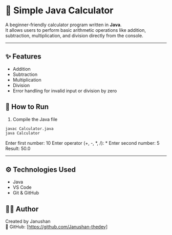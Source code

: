 # 🧮 Simple Java Calculator
A beginner-friendly calculator program written in **Java**.  
It allows users to perform basic arithmetic operations like addition, subtraction, multiplication, and division directly from the console.

---

## ✨ Features
- Addition  
- Subtraction  
- Multiplication  
- Division  
- Error handling for invalid input or division by zero

## 🚀 How to Run

1. Compile the Java file
```bash
javac Calculator.java
java Calculator
```
Enter first number: 10
Enter operator (+, -, *, /): *
Enter second number: 5
Result: 50.0

---

## ⚙️ Technologies Used
- Java  
- VS Code  
- Git & GitHub

## 🧑‍💻 Author
Created by Janushan  
📂 GitHub: [https://github.com/Janushan-thedev]






